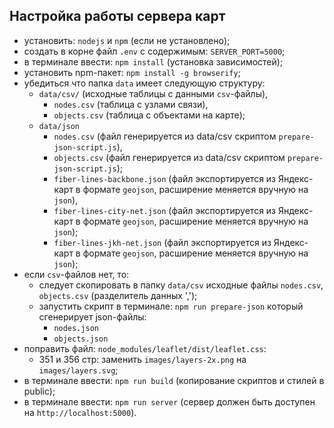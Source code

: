 ## Настройка работы сервера карт

* установить: ```nodejs``` и ```npm``` (если не установлено);
* создать в корне файл ```.env``` с содержимым: ```SERVER_PORT=5000```;
* в терминале ввести: ```npm install``` (установка зависимостей);
* установить npm-пакет: ```npm install -g browserify```;
* убедиться что папка ```data``` имеет следующую структуру:
  * ```data/csv/``` (исходные таблицы с данными ```csv```-файлы),
    * ```nodes.csv``` (таблица с узлами связи),
    * ```objects.csv``` (таблица с объектами на карте);
  * ```data/json```
    * ```nodes.csv``` (файл генерируется из data/csv скриптом ```prepare-json-script.js```),
    * ```objects.csv``` (файл генерируется из data/csv скриптом ```prepare-json-script.js```);
    * ```fiber-lines-backbone.json``` (файл экспортируется из Яндекс-карт в формате ```geojson```, расширение меняется вручную на ```json```),
    * ```fiber-lines-city-net.json``` (файл экспортируется из Яндекс-карт в формате ```geojson```, расширение меняется вручную на ```json```);
    * ```fiber-lines-jkh-net.json``` (файл экспортируется из Яндекс-карт в формате ```geojson```, расширение меняется вручную на ```json```);
* если ```csv```-файлов нет, то:
  * следует скопировать в папку ```data/csv``` исходные файлы ```nodes.csv```, ```objects.csv``` (разделитель данных ',');
  * запустить скрипт в терминале: ```npm run prepare-json``` который сгенерирует  json-файлы:
    * ```nodes.json```
    * ```objects.json```
* поправить файл: ```node_modules/leaflet/dist/leaflet.css```:
  * 351 и 356 стр: заменить ```images/layers-2x.png``` на ```images/layers.svg```;
* в терминале ввести: ```npm run build``` (копирование скриптов и стилей в public);
* в терминале ввести: ```npm run server``` (сервер должен быть доступен на ```http://localhost:5000```).
